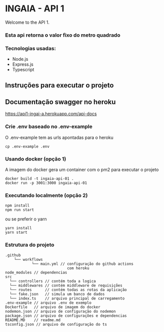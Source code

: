 # INGAIA - API 1

Welcome to the API 1.
### Esta api retorna o valor fixo do metro quadrado

### Tecnologias usadas:
- Node.js 
- Express.js
- Typescript
## Instruções para executar o projeto

## Documentação swagger no heroku
https://api1-ingai-a.herokuapp.com/api-docs

### Crie .env baseado no .env-example
O .env-example tem as urls apontadas para o heroku
```
cp .env-example .env
```

### Usando docker (opção 1)
A imagem do docker gera um container com o pm2 para executar o projeto
```
docker build -t ingaia-api-01 .
docker run -p 3001:3000 ingaia-api-01
```

### Executando localmente (opção 2)
```
npm install
npm run start
```
ou se preferir o yarn
```
yarn install
yarn start
```

### Estrutura do projeto
```
.github
    └── workflows
            └── main.yml // configuração do github actions 
                            com heroku 
node_modules // dependencias
src
  └── controllers // contém toda a logica
  └── middlewares // contém middleware de requisições
  └── routes      // contém todas as rotas da aplicação
  └── fake.json   // simula um banco de dados
  └── index.ts    // arquivo principal de carregamento
.env-example // arquivo .env de exemplo
Dockerfile   // arquivo de imagem do docker
nodemon.json // arquivo de configuração do nodemon
package.json // arquivo de configurações e dependencias
README.MD    // readme.md
tsconfig.json // arquivo de configuração do ts
```

